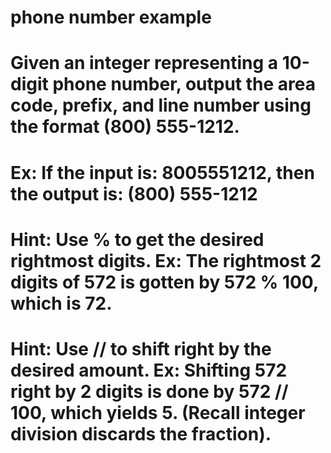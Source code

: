 # phone number example
# Given an integer representing a 10-digit phone number, output the area code, prefix, and line number using the format (800) 555-1212.

# Ex: If the input is: 8005551212, then the output is: (800) 555-1212

# Hint: Use % to get the desired rightmost digits. Ex: The rightmost 2 digits of 572 is gotten by 572 % 100, which is 72.

# Hint: Use // to shift right by the desired amount. Ex: Shifting 572 right by 2 digits is done by 572 // 100, which yields 5. (Recall integer division discards the fraction).
